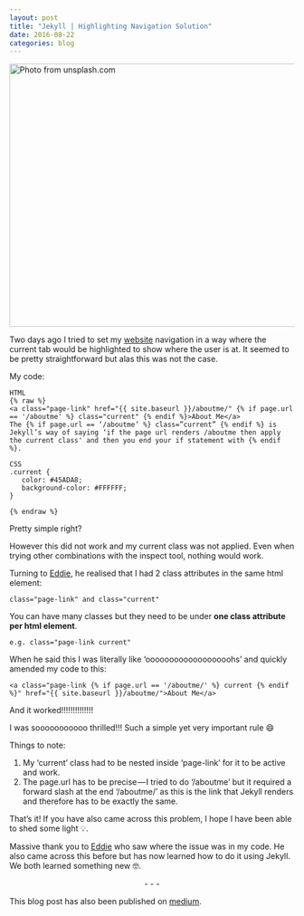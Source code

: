 ```yaml
---
layout: post
title: "Jekyll | Highlighting Navigation Solution"
date: 2016-08-22
categories: blog
---
```


<img src="https://cdn-images-1.medium.com/max/2000/1*7VCbs_tTA5tGgMdssqiglw.jpeg" alt="Photo from unsplash.com" height="465px" width="700px" class="img-responsive">

Two days ago I tried to set my [website](www.pinglinh.com) navigation in a way where the current tab would be highlighted to show where the user is at. It seemed to be pretty straightforward but alas this was not the case.

My code:

```
HTML
{% raw %}
<a class="page-link" href="{{ site.baseurl }}/aboutme/" {% if page.url == '/aboutme' %} class="current" {% endif %}>About Me</a>
The {% if page.url == ‘/aboutme’ %} class=”current” {% endif %} is Jekyll’s way of saying ‘if the page url renders /aboutme then apply the current class' and then you end your if statement with {% endif %}.

CSS
.current {
   color: #45ADA8;
   background-color: #FFFFFF;
}

{% endraw %}
```

Pretty simple right?

However this did not work and my current class was not applied. Even when trying other combinations with the inspect tool, nothing would work.

Turning to [Eddie](https://twitter.com/eddiejaoude), he realised that I had 2 class attributes in the same html element:

```
class="page-link" and class="current"
```

You can have many classes but they need to be under **one class attribute per html element**.

```
e.g. class="page-link current"
```

When he said this I was literally like ‘oooooooooooooooooohs’ and quickly amended my code to this:

```
<a class="page-link {% if page.url == '/aboutme/' %} current {% endif %}" href="{{ site.baseurl }}/aboutme/">About Me</a>
```

And it worked!!!!!!!!!!!!!!

I was sooooooooooo thrilled!!! Such a simple yet very important rule 😄

Things to note:

1. My ‘current’ class had to be nested inside ‘page-link’ for it to be active and work.
2. The page.url has to be precise — I tried to do ‘/aboutme’ but it required a forward slash at the end ‘/aboutme/’ as this is the link that Jekyll renders and therefore has to be exactly the same.

That’s it! If you have also came across this problem, I hope I have been able to shed some light 💡.

Massive thank you to [Eddie](https://twitter.com/eddiejaoude) who saw where the issue was in my code. He also came across this before but has now learned how to do it using Jekyll. We both learned something new 🤓.

<p style="text-align: center">- - -</p>

This blog post has also been published on [medium](https://medium.com/@pinglinh/latest).

